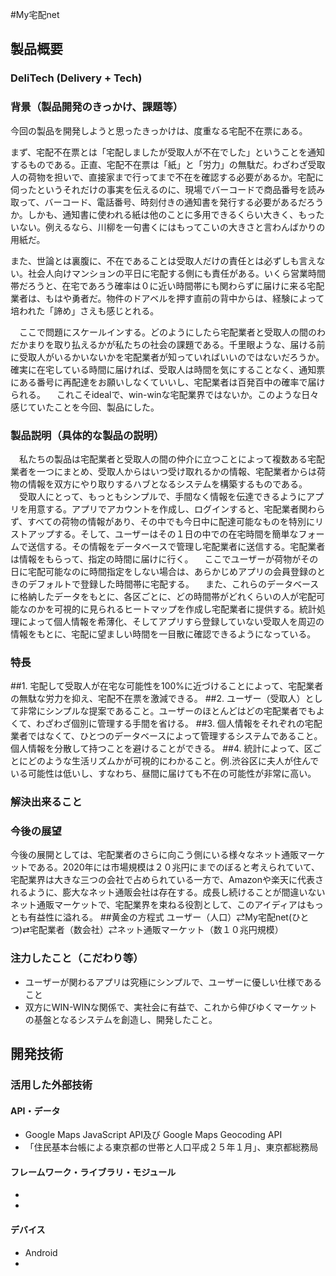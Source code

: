 #My宅配net

## 製品概要
### DeliTech (Delivery + Tech)

### 背景（製品開発のきっかけ、課題等）
  今回の製品を開発しようと思ったきっかけは、度重なる宅配不在票にある。
  
  まず、宅配不在票とは「宅配しましたが受取人が不在でした」ということを通知するものである。正直、宅配不在票は「紙」と「労力」の無駄だ。わざわざ受取人の荷物を担いで、直接家まで行ってまで不在を確認する必要があるか。宅配に伺ったというそれだけの事実を伝えるのに、現場でバーコードで商品番号を読み取って、バーコード、電話番号、時刻付きの通知書を発行する必要があるだろうか。しかも、通知書に使われる紙は他のことに多用できるくらい大きく、もったいない。例えるなら、川柳を一句書くにはもってこいの大きさと言わんばかりの用紙だ。　　
  
  また、世論とは裏腹に、不在であることは受取人だけの責任とは必ずしも言えない。社会人向けマンションの平日に宅配する側にも責任がある。いくら営業時間帯だろうと、在宅であろう確率は０に近い時間帯にも関わらずに届けに来る宅配業者は、もはや勇者だ。物件のドアベルを押す直前の背中からは、経験によって培われた「諦め」さえも感じとれる。
  
　ここで問題にスケールインする。どのようにしたら宅配業者と受取人の間のわだかまりを取り払えるかが私たちの社会の課題である。千里眼ような、届ける前に受取人がいるかいないかを宅配業者が知っていればいいのではないだろうか。確実に在宅している時間に届ければ、受取人は時間を気にすることなく、通知票にある番号に再配達をお願いしなくていいし、宅配業者は百発百中の確率で届けられる。
　これこそidealで、win-winな宅配業界ではないか。このような日々感じていたことを今回、製品にした。
### 製品説明（具体的な製品の説明）
　私たちの製品は宅配業者と受取人の間の仲介に立つことによって複数ある宅配業者を一つにまとめ、受取人からはいつ受け取れるかの情報、宅配業者からは荷物の情報を双方にやり取りするハブとなるシステムを構築するものである。
　受取人にとって、もっともシンプルで、手間なく情報を伝達できるようにアプリを用意する。アプリでアカウントを作成し、ログインすると、宅配業者関わらず、すべての荷物の情報があり、その中でも今日中に配達可能なものを特別にリストアップする。そして、ユーザーはその１日の中での在宅時間を簡単なフォームで送信する。その情報をデータベースで管理し宅配業者に送信する。宅配業者は情報をもらって、指定の時間に届けに行く。
　ここでユーザーが荷物がその日に宅配可能なのに時間指定をしない場合は、あらかじめアプリの会員登録のときのデフォルトで登録した時間帯に宅配する。
　また、これらのデータベースに格納したデータをもとに、各区ごとに、どの時間帯がどれくらいの人が宅配可能なのかを可視的に見られるヒートマップを作成し宅配業者に提供する。統計処理によって個人情報を希薄化、そしてアプリすら登録していない受取人を周辺の情報をもとに、宅配に望ましい時間を一目散に確認できるようになっている。
### 特長
##1. 宅配して受取人が在宅な可能性を100%に近づけることによって、宅配業者の無駄な労力を抑え、宅配不在票を激減できる。
##2. ユーザー（受取人）として非常にシンプルな提案であること。ユーザーのほとんどはどの宅配業者でもよくて、わざわざ個別に管理する手間を省ける。
##3. 個人情報をそれぞれの宅配業者ではなくて、ひとつのデータベースによって管理するシステムであること。個人情報を分散して持つことを避けることができる。
##4. 統計によって、区ごとにどのような生活リズムかが可視的にわかること。例.渋谷区に夫人が住んでいる可能性は低いし、すなわち、昼間に届けても不在の可能性が非常に高い。

### 解決出来ること

### 今後の展望
今後の展開としては、宅配業者のさらに向こう側にいる様々なネット通販マーケットである。2020年には市場規模は２０兆円にまでのぼると考えられていて、宅配業界は大きな三つの会社で占められている一方で、Amazonや楽天に代表されるように、膨大なネット通販会社は存在する。成長し続けることが間違いないネット通販マーケットで、宅配業界を束ねる役割として、このアイディアはもっとも有益性に溢れる。
##黄金の方程式
 ユーザー（人口）⇄My宅配net(ひとつ)⇄宅配業者（数会社）⇄ネット通販マーケット（数１０兆円規模）
### 注力したこと（こだわり等）
* ユーザーが関わるアプリは究極にシンプルで、ユーザーに優しい仕様であること
* 双方にWIN-WINな関係で、実社会に有益で、これから伸びゆくマーケットの基盤となるシステムを創造し、開発したこと。

## 開発技術
### 活用した外部技術
#### API・データ
* Google Maps JavaScript API及び Google Maps Geocoding API
* 「住民基本台帳による東京都の世帯と人口平成２５年１月」、東京都総務局

#### フレームワーク・ライブラリ・モジュール
* 
* 

#### デバイス
* Android
* 
